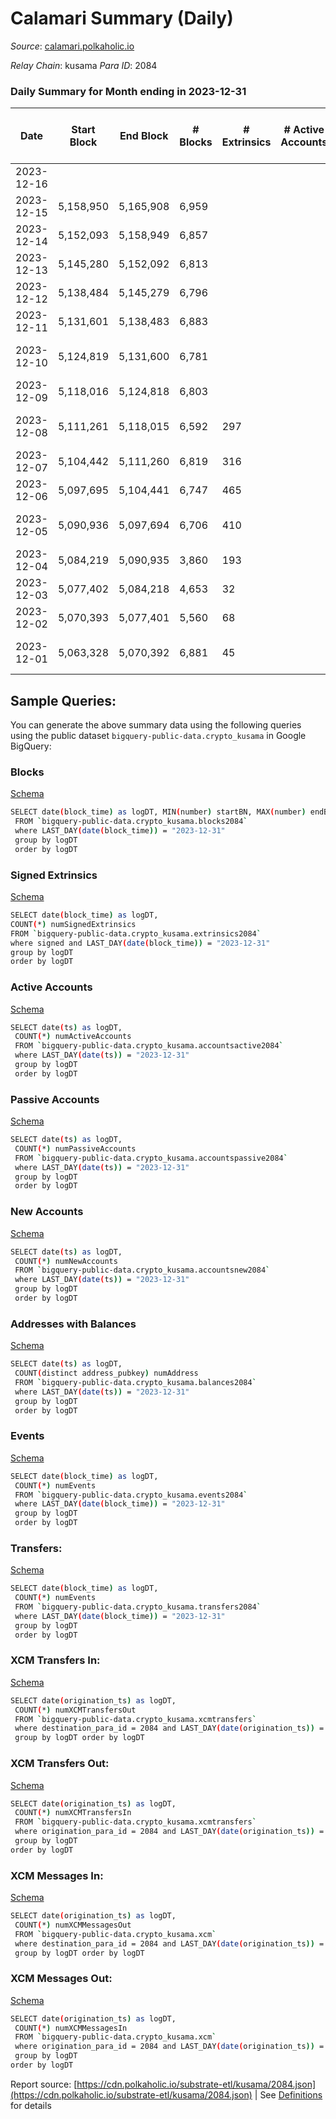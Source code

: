 # Calamari Summary (Daily)

_Source_: [calamari.polkaholic.io](https://calamari.polkaholic.io)

*Relay Chain*: kusama
*Para ID*: 2084



### Daily Summary for Month ending in 2023-12-31


| Date    | Start Block | End Block | # Blocks | # Extrinsics | # Active Accounts | # Passive Accounts | # New Accounts | # Addresses | # Events  | # Transfers ($USD) | # XCM Transfers In ($USD) | # XCM Transfers Out ($USD) | # XCM In | # XCM Out | Issues |
|---------|-------------|-----------|----------|--------------|-------------------|--------------------|----------------|-------------|-----------|--------------------|---------------------------|----------------------------|----------|-----------|--------|
| 2023-12-16 |  |  |  |  |  |  |  |  |  |   |   |   |  |  |  |
| 2023-12-15 | 5,158,950 | 5,165,908 | 6,959 |  |  |  |  |  |  |   | 7 ($779.55) | 5 ($662.40) | 7 | 5 |  |
| 2023-12-14 | 5,152,093 | 5,158,949 | 6,857 |  |  |  |  |  |  |   | 9 ($1,637.35) |   | 9 |  |  |
| 2023-12-13 | 5,145,280 | 5,152,092 | 6,813 |  |  |  |  |  |  |   | 3 ($338.17) | 2 ($2.97) | 3 | 2 |  |
| 2023-12-12 | 5,138,484 | 5,145,279 | 6,796 |  |  |  |  |  |  |   |   | 2 ($546.42) |  | 2 |  |
| 2023-12-11 | 5,131,601 | 5,138,483 | 6,883 |  |  |  |  |  |  |   | 9 ($588.99) | 1 ($247.40) | 9 | 1 |  |
| 2023-12-10 | 5,124,819 | 5,131,600 | 6,781 |  |  |  |  |  |  |   | 4 ($522.08) | 2 ($72.76) | 5 | 2 | 1 missing (0.01%) |
| 2023-12-09 | 5,118,016 | 5,124,818 | 6,803 |  |  |  |  |  |  |   | 7 ($797.14) | 2 ($301.24) | 8 | 2 |  |
| 2023-12-08 | 5,111,261 | 5,118,015 | 6,592 | 297 |  |  |  |  | 44,045 | 125 ($63,184.87) | 1 ($164.43) | 2 ($10.63) | 2 | 2 | 163 missing (2.41%) |
| 2023-12-07 | 5,104,442 | 5,111,260 | 6,819 | 316 |  |  |  |  | 52,024 | 131 ($34,301.47) | 1 ($0.11) | 3 ($345.02) | 1 | 2 |  |
| 2023-12-06 | 5,097,695 | 5,104,441 | 6,747 | 465 |  |  |  |  | 51,890 | 183 ($63,667.45) | 5 ($961.74) |   | 5 |  |  |
| 2023-12-05 | 5,090,936 | 5,097,694 | 6,706 | 410 |  |  |  |  | 49,188 | 168 ($41,662.12) |   | 3 ($0.24) | 1 | 3 | 53 missing (0.78%) |
| 2023-12-04 | 5,084,219 | 5,090,935 | 3,860 | 193 |  |  |  |  | 18,315 | 65 ($12,399.66) | 2 ($36.76) | 1 ($222.83) | 2 | 2 |  |
| 2023-12-03 | 5,077,402 | 5,084,218 | 4,653 | 32 |  |  |  |  | 2,104 | 16 ($10,451.96) | 5 ($796.61) |   | 6 | 4 |  |
| 2023-12-02 | 5,070,393 | 5,077,401 | 5,560 | 68 |  |  |  |  | 8,923 | 22 ($386.01) | 15 ($2,436.73) | 6 ($683.46) | 15 | 11 |  |
| 2023-12-01 | 5,063,328 | 5,070,392 | 6,881 | 45 |  |  |  |  | 4,405 | 24 ($213.33) | 7 ($508.48) |   | 26 | 4 | 184 missing (2.60%) |

## Sample Queries:
You can generate the above summary data using the following queries using the public dataset `bigquery-public-data.crypto_kusama` in Google BigQuery:


### Blocks 

[Schema](https://github.com/colorfulnotion/substrate-etl/blob/main/schema/blocks.json)

```bash
SELECT date(block_time) as logDT, MIN(number) startBN, MAX(number) endBN, COUNT(*) numBlocks 
 FROM `bigquery-public-data.crypto_kusama.blocks2084`  
 where LAST_DAY(date(block_time)) = "2023-12-31" 
 group by logDT 
 order by logDT
```

### Signed Extrinsics 

[Schema](https://github.com/colorfulnotion/substrate-etl/blob/main/schema/extrinsics.json)

```bash
SELECT date(block_time) as logDT, 
COUNT(*) numSignedExtrinsics 
FROM `bigquery-public-data.crypto_kusama.extrinsics2084`  
where signed and LAST_DAY(date(block_time)) = "2023-12-31" 
group by logDT 
order by logDT
```

### Active Accounts 

[Schema](https://github.com/colorfulnotion/substrate-etl/blob/main/schema/accountsactive.json)

```bash
SELECT date(ts) as logDT, 
 COUNT(*) numActiveAccounts 
 FROM `bigquery-public-data.crypto_kusama.accountsactive2084` 
 where LAST_DAY(date(ts)) = "2023-12-31" 
 group by logDT 
 order by logDT
```

### Passive Accounts 

[Schema](https://github.com/colorfulnotion/substrate-etl/blob/main/schema/accountspassive.json)

```bash
SELECT date(ts) as logDT, 
 COUNT(*) numPassiveAccounts 
 FROM `bigquery-public-data.crypto_kusama.accountspassive2084` 
 where LAST_DAY(date(ts)) = "2023-12-31" 
 group by logDT 
 order by logDT
```

### New Accounts 

[Schema](https://github.com/colorfulnotion/substrate-etl/blob/main/schema/accountsnew.json)

```bash
SELECT date(ts) as logDT, 
 COUNT(*) numNewAccounts 
 FROM `bigquery-public-data.crypto_kusama.accountsnew2084` 
 where LAST_DAY(date(ts)) = "2023-12-31" 
 group by logDT
 order by logDT
```

### Addresses with Balances 

[Schema](https://github.com/colorfulnotion/substrate-etl/blob/main/schema/balances.json)

```bash
SELECT date(ts) as logDT,
 COUNT(distinct address_pubkey) numAddress 
 FROM `bigquery-public-data.crypto_kusama.balances2084` 
 where LAST_DAY(date(ts)) = "2023-12-31" 
 group by logDT 
 order by logDT
```

### Events 

[Schema](https://github.com/colorfulnotion/substrate-etl/blob/main/schema/events.json)

```bash
SELECT date(block_time) as logDT, 
 COUNT(*) numEvents 
 FROM `bigquery-public-data.crypto_kusama.events2084` 
 where LAST_DAY(date(block_time)) = "2023-12-31" 
 group by logDT 
 order by logDT
```

### Transfers:

[Schema](https://github.com/colorfulnotion/substrate-etl/blob/main/schema/transfers.json)

```bash
SELECT date(block_time) as logDT, 
 COUNT(*) numEvents 
 FROM `bigquery-public-data.crypto_kusama.transfers2084` 
 where LAST_DAY(date(block_time)) = "2023-12-31" 
 group by logDT 
 order by logDT
```

### XCM Transfers In: 

[Schema](https://github.com/colorfulnotion/substrate-etl/blob/main/schema/xcmtransfers.json)

```bash
SELECT date(origination_ts) as logDT, 
 COUNT(*) numXCMTransfersOut 
 FROM `bigquery-public-data.crypto_kusama.xcmtransfers` 
 where destination_para_id = 2084 and LAST_DAY(date(origination_ts)) = "2023-12-31" 
 group by logDT order by logDT
```

### XCM Transfers Out: 

[Schema](https://github.com/colorfulnotion/substrate-etl/blob/main/schema/xcmtransfers.json)

```bash
SELECT date(origination_ts) as logDT, 
 COUNT(*) numXCMTransfersIn 
 FROM `bigquery-public-data.crypto_kusama.xcmtransfers` 
 where origination_para_id = 2084 and LAST_DAY(date(origination_ts)) = "2023-12-31" 
 group by logDT 
order by logDT
```

### XCM Messages In: 

[Schema](https://github.com/colorfulnotion/substrate-etl/blob/main/schema/xcm.json)

```bash
SELECT date(origination_ts) as logDT, 
 COUNT(*) numXCMMessagesOut 
 FROM `bigquery-public-data.crypto_kusama.xcm` 
 where destination_para_id = 2084 and LAST_DAY(date(origination_ts)) = "2023-12-31" 
 group by logDT order by logDT
```

### XCM Messages Out: 

[Schema](https://github.com/colorfulnotion/substrate-etl/blob/main/schema/xcm.json)

```bash
SELECT date(origination_ts) as logDT, 
 COUNT(*) numXCMMessagesIn 
 FROM `bigquery-public-data.crypto_kusama.xcm` 
 where origination_para_id = 2084 and LAST_DAY(date(origination_ts)) = "2023-12-31" 
 group by logDT 
order by logDT
```


Report source: [https://cdn.polkaholic.io/substrate-etl/kusama/2084.json](https://cdn.polkaholic.io/substrate-etl/kusama/2084.json) | See [Definitions](/DEFINITIONS.md) for details

